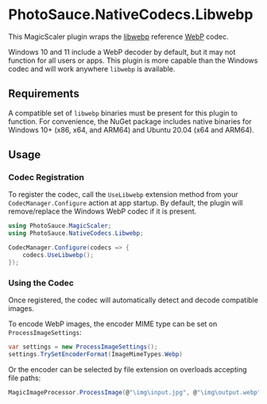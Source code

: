 PhotoSauce.NativeCodecs.Libwebp
===============================

This MagicScaler plugin wraps the [libwebp](https://chromium.googlesource.com/webm/libwebp) reference [WebP](https://developers.google.com/speed/webp) codec.

Windows 10 and 11 include a WebP decoder by default, but it may not function for all users or apps.  This plugin is more capable than the Windows codec and will work anywhere `libwebp` is available.

Requirements
------------

A compatible set of `libwebp` binaries must be present for this plugin to function.  For convenience, the NuGet package includes native binaries for Windows 10+ (x86, x64, and ARM64) and Ubuntu 20.04 (x64 and ARM64).

Usage
-----

### Codec Registration

To register the codec, call the `UseLibwebp` extension method from your `CodecManager.Configure` action at app startup.  By default, the plugin will remove/replace the Windows WebP codec if it is present.

```C#
using PhotoSauce.MagicScaler;
using PhotoSauce.NativeCodecs.Libwebp;

CodecManager.Configure(codecs => {
    codecs.UseLibwebp();
});
```

### Using the Codec

Once registered, the codec will automatically detect and decode compatible images.

To encode WebP images, the encoder MIME type can be set on `ProcessImageSettings`:

```C#
var settings = new ProcessImageSettings();
settings.TrySetEncoderFormat(ImageMimeTypes.Webp)
```

Or the encoder can be selected by file extension on overloads accepting file paths:

```C#
MagicImageProcessor.ProcessImage(@"\img\input.jpg", @"\img\output.webp", settings);
```
